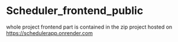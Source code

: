 # Scheduler_frontend_public
 whole project frontend part is contained in the zip
 project hosted on https://schedulerapp.onrender.com
